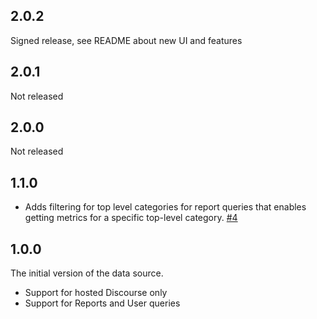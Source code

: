 ## 2.0.2

Signed release, see README about new UI and features

## 2.0.1

Not released

## 2.0.0

Not released

## 1.1.0

- Adds filtering for top level categories for report queries that enables getting metrics for a specific top-level category. [#4](https://github.com/grafana/discourse-datasource/pull/4)

## 1.0.0

The initial version of the data source.

- Support for hosted Discourse only
- Support for Reports and User queries
